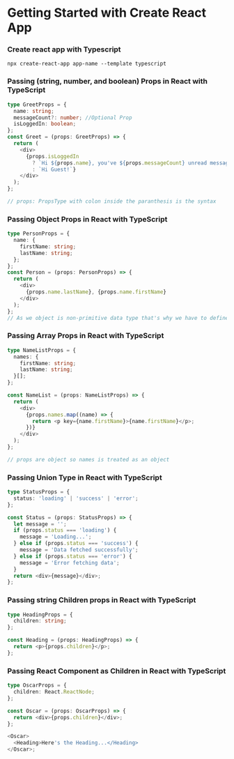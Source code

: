 # Getting Started with Create React App

### Create react app with Typescript

```
npx create-react-app app-name --template typescript
```

### Passing (string, number, and boolean) Props in React with TypeScript

```typescript
type GreetProps = {
  name: string;
  messageCount?: number; //Optional Prop
  isLoggedIn: boolean;
};
const Greet = (props: GreetProps) => {
  return (
    <div>
      {props.isLoggedIn
        ? `Hi ${props.name}, you've ${props.messageCount} unread messages!`
        : `Hi Guest!`}
    </div>
  );
};

// props: PropsType with colon inside the paranthesis is the syntax
```

### Passing Object Props in React with TypeScript

```typescript
type PersonProps = {
  name: {
    firstName: string;
    lastName: string;
  };
};
const Person = (props: PersonProps) => {
  return (
    <div>
      {props.name.lastName}, {props.name.firstName}
    </div>
  );
};
// As we object is non-primitive data type that's why we have to define the object and pass the properties types as well.
```

### Passing Array Props in React with TypeScript

```typescript
type NameListProps = {
  names: {
    firstName: string;
    lastName: string;
  }[];
};

const NameList = (props: NameListProps) => {
  return (
    <div>
      {props.names.map((name) => {
        return <p key={name.firstName}>{name.firstName}</p>;
      })}
    </div>
  );
};

// props are object so names is treated as an object
```

### Passing Union Type in React with TypeScript

```typescript
type StatusProps = {
  status: 'loading' | 'success' | 'error';
};

const Status = (props: StatusProps) => {
  let message = '';
  if (props.status === 'loading') {
    message = 'Loading...';
  } else if (props.status === 'success') {
    message = 'Data fetched successfully';
  } else if (props.status === 'error') {
    message = 'Error fetching data';
  }
  return <div>{message}</div>;
};
```

### Passing string Children props in React with TypeScript

```typescript
type HeadingProps = {
  children: string;
};

const Heading = (props: HeadingProps) => {
  return <p>{props.children}</p>;
};
```

### Passing React Component as Children in React with TypeScript

```typescript
type OscarProps = {
  children: React.ReactNode;
};

const Oscar = (props: OscarProps) => {
  return <div>{props.children}</div>;
};

<Oscar>
  <Heading>Here's the Heading...</Heading>
</Oscar>;
```
